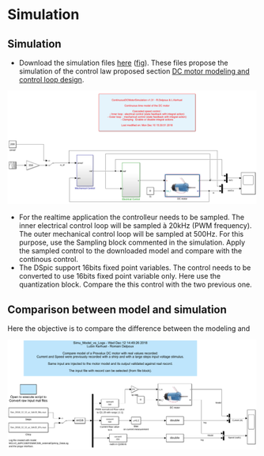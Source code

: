 # Simulation

## Simulation

* Download the simulation files [here](https://github.com/rdelpoux/INSA_TP_CommandeTempsReel_MCC/raw/master/LABMatlabFiles/01_Simulation/Simulation.zip) \([fig](https://github.com/rdelpoux/INSA_TP_CommandeTempsReel_MCC/tree/5e795288653c112fc4be57abb2be40275d964f8c/Figures/Simulation/FigureSimu.png)\). These files propose the simulation of the control law proposed section [DC motor modeling and control loop design](https://rtdc.ctrl-elec.fr/control-loop-design).

![Double precision simulation](.gitbook/assets/figuresimu.png)

* For the realtime application the controlleur needs to be sampled. The inner electrical control loop will be sampled à 20kHz \(PWM frequency\). The outer mechanical control loop will be sampled at 500Hz. For this purpose, use the Sampling block commented in the simulation. Apply the sampled control to the downloaded model and compare with the continous control.
* The DSpic support 16bits fixed point variables. The control needs to be converted to use 16bits fixed point variable only. Here use the quantization block. Compare the this control with the two previous one.

## Comparison between model and simulation

Here the objective is to compare the difference between the modeling and

![Model vs Logs](.gitbook/assets/modelvslog.png)

